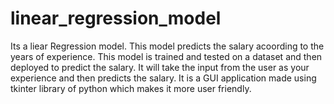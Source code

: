 # linear_regression_model
Its a liear Regression model. This model predicts the salary acoording to the years of experience. This model is trained and tested on a dataset and then deployed to predict the salary. It will take the input 
from the user as your experience and then predicts the salary. It is a GUI application made using tkinter library of python which makes it more user friendly.
